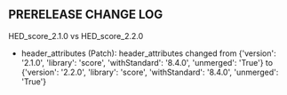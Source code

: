 ## PRERELEASE CHANGE LOG

HED_score_2.1.0 vs HED_score_2.2.0

 - header_attributes (Patch): header_attributes changed from {'version': '2.1.0', 'library': 'score', 'withStandard': '8.4.0', 'unmerged': 'True'} to {'version': '2.2.0', 'library': 'score', 'withStandard': '8.4.0', 'unmerged': 'True'}
